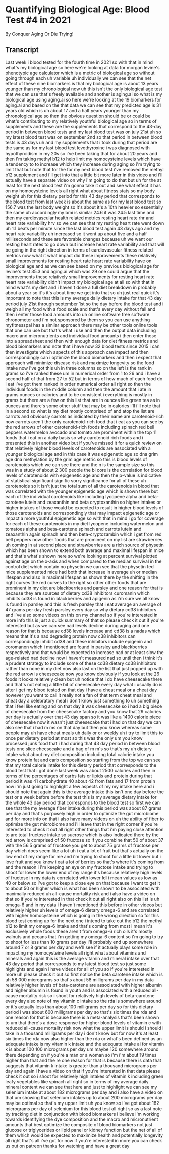 # Quantifying Biological Age: Blood Test #4 in 2021

By Conquer Aging Or Die Trying! 


## Transcript

Last week i blood tested for the fourth time in 2021 so with that in mind what's my biological age so here we're looking at data for morgan levine's phenotypic age calculator which is a metric of biological age so without going through each uh variable uh individually we can see that the net effect of these nine biomarkers is that my biological age is about 13 years younger than my chronological now uh this isn't the only biological age test that we can use that's freely available and another is aging.ai so what is my biological age using aging.ai so here we're looking at the 19 biomarkers for aging.ai and based on the that data we can see that my predicted age is 31 years old which is uh about 17 and a half years younger than my chronological age so then the obvious question should be or could be what's contributing to my relatively youthful biological age so in terms of supplements and these are the supplements that correspond to the 43-day period in between blood tests and my last blood test was on july 21st uh so my latest blood test was on september 2nd so that period in between blood tests is 43 days uh and my supplements that i took during that period are the same as for my last blood test levothyroxine i was diagnosed with hypothyroidism in my 20s so i've been taking that for about 20 years and then i'm taking methyl b12 to help limit my homocysteine levels which have a tendency to to increase which they increase during aging so i'm trying to limit that but note that for the for my next blood test i've removed the methyl b12 supplement and i'll get into that a little bit more later in this video and i'll actually have a separate video on why i'm going to do that but uh for the at least for the next blood test i'm gonna take it out and see what effect it has on my homocysteine levels all right what about fitness stats so my body weight uh for this dietary period for this 43 day period that corresponds to the blood test from last week is about the same as for my last blood test so 156.7 was the last body weight so it's about it's a 10th heavier so essentially the same uh accordingly my bmi is similar 24.6 it was 24.5 last time and then my cardiovascular health related metrics resting heart rate rhr and heart rate variability hrv so we can see that my resting heart rate went down uh 1.1 beats per minute since the last blood test again 43 days ago and my heart rate variability uh increased so it went up about five and a half milliseconds and these are favorable changes because uh we want our resting heart rates to go down but increase heart rate variability and that will be going in the right direction in terms of cardiovascular fitness related metrics now what it what impact did these improvements these relatively small improvements for resting heart rate heart rate variability have on biological age and as we can see based on my previous biological age for levine's test 35.3 and aging.ai which was 29 one could argue that the improvements these relatively small improvements for resting heart rate heart rate variability didn't impact my biological age at all so with that in mind what's my diet and i haven't done a full diet breakdown in probably about a year so it's it's about time we get into that so uh just real quick it's important to note that this is my average daily dietary intake for that 43 day period july 21st through september 1st so the day before the blood test and i weigh all my food with a food scale and that's every day without fail and then i enter those food amounts into uh online software free software chronometer and i'm not sponsored by them so you can use anything myfitnesspal has a similar approach there may be other tools online tools that one can use but that's what i use and then the output data including macro and micronutrients and individual food amounts i then enter those into a spreadsheet and then with enough data for diet fitness metrics and blood biomarkers and note that i have now 32 blood tests since 2015 i can then investigate which aspects of this approach can impact and then correspondingly can i optimize the blood biomarkers and then i expect that approach will minimize disease risk and maximize longevity so the food intake now i've got this uh in three columns so on the left is the rank in grams so i've ranked these um in numerical order from 1 to 26 and i have a second half of that from 27 to 52 but in terms of how much of each food do i eat i've got them ranked in order numerical order all right so then the individual foods in the middle column and then the amount that i ate in grams ounces or calories and to be consistent i everything is mostly in grams but there are a few on this list that are in ounces like green tea as in ounces and there's some other stuff that may be in calories i'll i'll note that in a second so what is my diet mostly comprised of and atop the list are carrots and obviously carrots as indicated by their name are carotenoid-rich now carrots aren't the only carotenoid-rich food that i eat as you can see by the red arrows of other carotenoid-rich foods including spinach red bell peppers watermelon avocado and tomato are prominent within the top 11 foods that i eat on a daily basis so why carotenoid rich foods and i presented this in another video but if you've missed it for a quick review on that relatively higher blood levels of carotenoids are associated with a younger biological age and in this case it was epigenetic age so dna grim age dna methylation by the grim age metric so this is blood levels of carotenoids which we can see there and the n is the sample size so this was in a study of about 2 300 people the bi core is the correlation for blood levels of carotenoids with epigenetic age and then the p-value is indicative of statistical significant signific sorry significance for all of these uh carotenoids so it isn't just the total sum of all the carotenoids in blood that was correlated with the younger epigenetic age which is shown there but each of the individual carotenoids like including lycopene alpha and beta-carotene lutein and zeaxanthin and beta cryptoxanthin so higher intakes or higher intakes of those would be expected to result in higher blood levels of those carotenoids and correspondingly that may impact epigenetic age or impact a more youthful epigenetic age so with that in mind i go for coverage for each of these carotenoids in my diet lycopene including watermelon and tomatoes alpha and beta-carotene spinach and carrots lutein and zeaxanthin again spinach and then beta-cryptozambin which i get from red bell peppers now other foods that are prominent on my list are strawberries uh coming in at second place and strawberries are a rich source of physetin which has been shown to extend both average and maximal lifespan in mice and that's what's shown here so we're looking at percent survival plotted against age on the x-axis and when compared to the median survival in the control diet which contain no physetin we can see that the physetin fed mice supplemented mice had both that increase in average uh or median lifespan and also in maximal lifespan as shown there by the shifting in the right curves the red curves to the right so other other foods that are prominent in my diet are blackberries and parsley and one reason for that is because they are sources of dietary cd38 inhibitors curomanin which inhibits cd38 is found in blackberries and apigenin as i'm sure we all know is found in parsley and this is fresh parsley that i eat average an average of 47 grams per day fresh parsley every day so why dietary cd38 inhibitors and i've also some videos on this on my channel so if you're interested in more info this is just a quick summary of that so please check it out if you're interested but as we can see nad levels decline during aging and one reason for that is because cd38 levels increase and cd38 is a nadas which means that it's a nad degrading protein now c38 inhibitors can correspondingly inhibit cd38 and these inhibitors include epigenin and coromanon which i mentioned are found in parsley and blackberries respectively and that would be expected to increase nad or at least slow the age-related nad decline now i haven't measured nad so until then i think it's a prudent strategy to include some of these cd38 dietary cd38 inhibitors rather than none in my diet now also last on the list that just popped up with the red arrow is cheesecake now you know obviously if you look at the 26 foods it looks relatively clean but uh notice that i do have cheesecake there and that's not eating a little bit of cheesecake every day what i usually do is after i get my blood tested on that day i have a cheat meal or a cheat day however you want to call it really not a fan of that term cheat meal and cheat day a celebratory meal i don't know just something to uh something that i feel like eating and on that day it was cheesecake so i had a big piece of cheesecake from the cheesecake factory and you know that 29 calories per day is actually over that 43 day span so it was like a 1400 calorie piece of cheesecake now it wasn't just cheesecake that i had on that day we can also see that i had m ms on that day but then you know whereas some people may uh have cheat meals uh daily or or weekly uh i try to limit this to once per dietary period at most so this was the only um you know processed junk food that i had during that 43 day period in between blood tests one slice cheesecake and a bag of m m's so that's my uh dietary intake what about my diet composition including total calorie intake you know protein fat and carb composition so starting from the top we can see that my total calorie intake for this dietary period that corresponds to the blood test that i got done last week was about 2500 calories and then in terms of the percentages of carbs fats or lipids and protein during that period it was 41 carbohydrate 40 about 42 from fats and 17 from protein now i'm just going to highlight a few aspects of my my intake here and i should note that again this is the average intake this isn't one day before the test or a week before before the test this is my average dietary intake for the whole 43 day period that corresponds to the blood test so first we can see that the my average fiber intake during this period was about 87 grams per day and that's purposely high in order to optimize the gut microbiome and for more info on that i also have many videos on uh the ability of fiber to optimize the gut microbiome and i'll leave that in the right corner if you're interested to check it out all right other things that i'm paying close attention to are total fructose intake so sucrose which is also indicated there by the red arrow is comprised of 50 fructose so if you combine that 50 of about 37 with the 56.5 grams of fructose you get to about 75 grams of fructose per day which does seem like a lot uh i eat a lot of fruit but that's actually on the low end of my range for me and i'm trying to shoot for a little bit lower but i love fruit and you know i eat a lot of berries so that's where it's coming from and the reason i i'm keeping an eye on my fructose intake and trying to shoot for lower the lower end of my range it's because relatively high levels of fructose in my data is correlated with lower ldl i mean values as low as 40 or below so i've got to keep a close eye on that because i want to get it to about 50 or higher which is what has been shown to be associated with maximally reduced uh all-cause mortality risk and i also have a video on that so if you're interested in that check it out all right also on this list is uh omega-6 and in my data i haven't mentioned this before in other videos but relatively higher uh levels of omega-6 dietary omega-6 and are correlated with higher homocysteine which is going in the wrong direction so for this blood test coming up for the next one i intend to take out the b12 the methyl b12 to limit my omega-6 intake and that's coming from most i mean it's exclusively whole foods these aren't from omega-6 rich oils it's mostly walnuts and pecans that i'm getting my omega-6 content so i'm going to try to shoot for less than 10 grams per day i'll probably end up somewhere around 7 or 8 grams per day and we'll see if it actually plays some role in impacting my homocysteine levels all right what about vitamins and minerals and again this is the average vitamin and mineral intake over that 43 day period that corresponds to my latest blood test so just some highlights and again i have videos for all of you so if you're interested in more uh please check it out so first notice the beta carotene intake which is uh 58 000 micrograms so that's about 58 milligrams per day in my data relatively higher levels of beta-carotene are associated with higher albumin and higher albumin is found in youth and is associated with a reduced all-cause mortality risk so i shoot for relatively high levels of beta-carotene every day also note of my vitamin c intake so the rda is somewhere around or it's actually less than about 100 milligrams per day so for this dietary period i was about 600 milligrams per day so that's six times the rda and one reason for that is because there is a meta-analysis that's been shown to um that there's a dose response for higher blood levels of vitamin c with reduced all-cause mortality risk now what the upper limit is should i should i take in a thousand milligrams per day i don't know but for now it's at least six times the rda now also higher than the rda or what's been defined as an adequate intake is my vitamin k intake and the adequate intake ai for vitamin k is about 100 100 micrograms per day um maybe 120 somewhere around there depending on if you're a man or a woman so i'm i'm about 19 times higher than that and the re one reason for that is because there is data that suggests that vitamin k intake is greater than a thousand micrograms per day and again i have a video on that if you're interested in that data please check it out so i shoot for relatively high intakes of vitamin k including green leafy vegetables like spinach all right so in terms of my average daily mineral content we can see that here and just to highlight we can see my selenium intake at about 182 micrograms per day and i also have a video on that um showing that selenium intakes up to about 200 micrograms per day may be optimal so that's my upper limit uh you know so i've got about 182 micrograms per day of selenium for this blood test all right so as a last note by tracking diet in conjunction with blood biomarkers i believe i'm working towards identifying the dye composition and the macro and micronutrient amounts that best optimize the composite of blood biomarkers not just glucose or triglycerides or lipid panel or kidney function but the net of all of them which would be expected to maximize health and potentially longevity all right that's all i've got for now if you're interested in more you can check us out on patreon thanks for watching and have a great day
